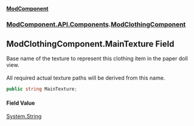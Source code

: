 #### [ModComponent](index.md 'index')
### [ModComponent.API.Components](index.md#ModComponent.API.Components 'ModComponent.API.Components').[ModClothingComponent](ModClothingComponent.md 'ModComponent.API.Components.ModClothingComponent')

## ModClothingComponent.MainTexture Field

Base name of the texture to represent this clothing item in the paper doll view.<br/>  
All required actual texture paths will be derived from this name.

```csharp
public string MainTexture;
```

#### Field Value
[System.String](https://docs.microsoft.com/en-us/dotnet/api/System.String 'System.String')